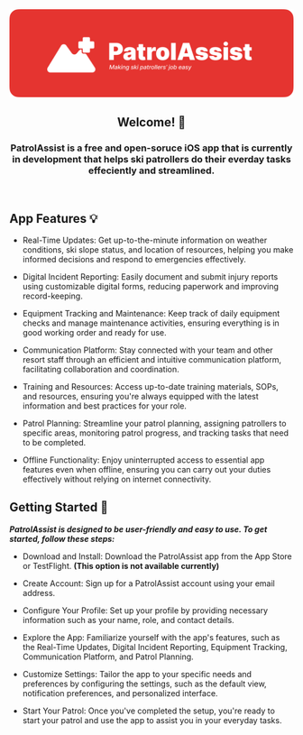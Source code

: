 <div align="center">
  <img src=".gitignore/Group 3.png">
  <h2>Welcome! 👋</h2>
  <h3>PatrolAssist is a free and open-soruce iOS app that is currently in development that helps ski patrollers do their everday tasks effeciently and streamlined.</h3>
</div>

<br>

## App Features 💡

- Real-Time Updates: Get up-to-the-minute information on weather conditions, ski slope status, and location of resources, helping you make informed decisions and respond to emergencies effectively.

- Digital Incident Reporting: Easily document and submit injury reports using customizable digital forms, reducing paperwork and improving record-keeping.

- Equipment Tracking and Maintenance: Keep track of daily equipment checks and manage maintenance activities, ensuring everything is in good working order and ready for use.

- Communication Platform: Stay connected with your team and other resort staff through an efficient and intuitive communication platform, facilitating collaboration and coordination.

- Training and Resources: Access up-to-date training materials, SOPs, and resources, ensuring you're always equipped with the latest information and best practices for your role.

- Patrol Planning: Streamline your patrol planning, assigning patrollers to specific areas, monitoring patrol progress, and tracking tasks that need to be completed.
    
- Offline Functionality: Enjoy uninterrupted access to essential app features even when offline, ensuring you can carry out your duties effectively without relying on internet connectivity.

  

## Getting Started 🚀

***PatrolAssist is designed to be user-friendly and easy to use. To get started, follow these steps:***

- Download and Install: Download the PatrolAssist app from the App Store or TestFlight. **(This option is not available currently)**

- Create Account: Sign up for a PatrolAssist account using your email address.

- Configure Your Profile: Set up your profile by providing necessary information such as your name, role, and contact details.

- Explore the App: Familiarize yourself with the app's features, such as the Real-Time Updates, Digital Incident Reporting, Equipment Tracking, Communication Platform, and Patrol Planning.

- Customize Settings: Tailor the app to your specific needs and preferences by configuring the settings, such as the default view, notification preferences, and personalized interface.

- Start Your Patrol: Once you've completed the setup, you're ready to start your patrol and use the app to assist you in your everyday tasks.
